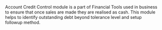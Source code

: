 Account Credit Control module is a part of Financial Tools used in
business to ensure that once sales are made they are realised as cash.
This module helps to identify outstanding debt beyond tolerance level
and setup followup method.
